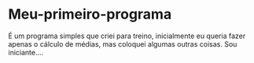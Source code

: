 # Meu-primeiro-programa
É um programa simples que criei para treino, inicialmente eu queria fazer apenas o cálculo de médias, mas coloquei algumas outras coisas. Sou iniciante....
